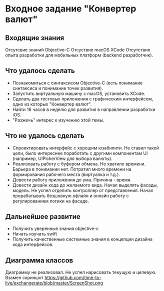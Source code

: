 # Входное задание "Конвертер валют"

Входящие знания
----------------------
Отсутсвие знаний Objective-C
Отсуствие macOS XCode
Отсутствие опыта разработки для мобильных платформ (backend разработчик).

Что удалось сделать
----------------------
* Познакомиться с синтаксисом Objective-C (есть понимание синтаксиса и понимание точек развития).
* Запустить виртуальную машину с macOS, установить XCode.
* Сделать два тестовых приложения с графическим интерфейсом, одно из которых "Конвертер валют".
* Найти 16 часов в неделю для развития в направлении разработки iOS.
* "Разжечь" интерес к изучению этой темы.

Что не удалось сделать
----------------------
* Спроектировать интерфейс с хорошим юзабилити. Не ставил такой цели, было интереснее поработать с другими компонентам UI (например, UIPickerView для выбора валюты).
* Реализовать работу с буфером обмена. Не хватило времени. Барьера в понимании нет. Потратил много времени на формирования рабочего места (виртуалка и т.д.).
* Довести работу приложения до ума. Причина - время.
* Довести дизайн кода до желаемого вида. Начал выделять фасады, модель. Не успел отделить контроллер от представления. Начал прорабатывать безшовную офлайн и онлайн работу с регулированием логики на фасаде.

Дальнейшее развитие
----------------------
* Получить уверенные знания objective-c
* Начать изучать swift
* Получить качественные системные знания в концепции дизайна кода интерфейсов.

Диаграмма классов
----------------------
Диаграмму не реализовал. Не успел нарисовать текущую и целевую.
Взамен скриншот https://github.com/time-to-live/exchangerate/blob/master/ScreenShot.png
